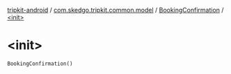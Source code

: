 [tripkit-android](../../index.md) / [com.skedgo.tripkit.common.model](../index.md) / [BookingConfirmation](index.md) / [&lt;init&gt;](./-init-.md)

# &lt;init&gt;

`BookingConfirmation()`